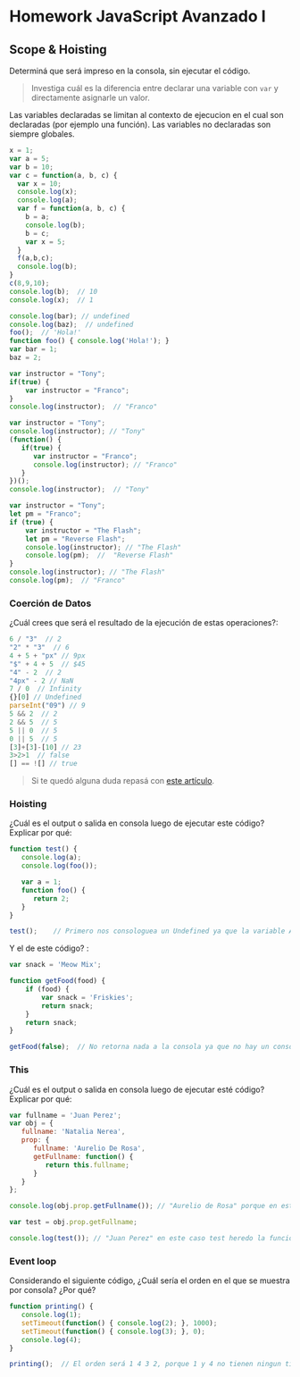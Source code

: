 
# Homework JavaScript Avanzado I

## Scope & Hoisting

Determiná que será impreso en la consola, sin ejecutar el código.

> Investiga cuál es la diferencia entre declarar una variable con `var` y directamente asignarle un valor.

Las variables declaradas se limitan al contexto de ejecucion en el cual son declaradas (por ejemplo una función). Las variables no declaradas son siempre globales.

```javascript
x = 1;
var a = 5;
var b = 10;
var c = function(a, b, c) {
  var x = 10;
  console.log(x);
  console.log(a);
  var f = function(a, b, c) {
    b = a;
    console.log(b);
    b = c;
    var x = 5;
  }
  f(a,b,c);
  console.log(b);
}
c(8,9,10);
console.log(b);  // 10
console.log(x);  // 1
```

```javascript
console.log(bar); // undefined
console.log(baz);  // undefined
foo();  // 'Hola!'
function foo() { console.log('Hola!'); }
var bar = 1;
baz = 2;
```

```javascript
var instructor = "Tony";
if(true) {
    var instructor = "Franco";
}
console.log(instructor);  // "Franco"
```

```javascript
var instructor = "Tony";
console.log(instructor); // "Tony"
(function() {
   if(true) {
      var instructor = "Franco";
      console.log(instructor); // "Franco"
   }
})();
console.log(instructor);  // "Tony"
```

```javascript
var instructor = "Tony";
let pm = "Franco";
if (true) {
    var instructor = "The Flash";
    let pm = "Reverse Flash";
    console.log(instructor); // "The Flash"
    console.log(pm);  //  "Reverse Flash"
}
console.log(instructor); // "The Flash"
console.log(pm);  // "Franco"
```
### Coerción de Datos

¿Cuál crees que será el resultado de la ejecución de estas operaciones?:

```javascript
6 / "3"  // 2
"2" * "3"  // 6
4 + 5 + "px" // 9px
"$" + 4 + 5  // $45
"4" - 2  // 2
"4px" - 2 // NaN
7 / 0  // Infinity
{}[0] // Undefined
parseInt("09") // 9
5 && 2  // 2
2 && 5  // 5
5 || 0  // 5
0 || 5  // 5
[3]+[3]-[10] // 23
3>2>1  // false
[] == ![] // true
```

> Si te quedó alguna duda repasá con [este artículo](http://javascript.info/tutorial/object-conversion).


### Hoisting

¿Cuál es el output o salida en consola luego de ejecutar este código? Explicar por qué:

```javascript
function test() {
   console.log(a);
   console.log(foo());

   var a = 1;
   function foo() {
      return 2;
   }
}

test();    // Primero nos consologuea un Undefined ya que la variable A esta definida más abajo y no la puede encontrar (si estuviese definida más abajo pero por fuera, si la encontraría). Despues nos consologuea un 2 ya que la funcion no importa si esta definida antes o despues, ya estaba cargada.
```

Y el de este código? :

```javascript
var snack = 'Meow Mix';

function getFood(food) {
    if (food) {
        var snack = 'Friskies';
        return snack;
    }
    return snack;
}

getFood(false);  // No retorna nada a la consola ya que no hay un console.log. Además es Undefined
```


### This

¿Cuál es el output o salida en consola luego de ejecutar esté código? Explicar por qué:

```javascript
var fullname = 'Juan Perez';
var obj = {
   fullname: 'Natalia Nerea',
   prop: {
      fullname: 'Aurelio De Rosa',
      getFullname: function() {
         return this.fullname;
      }
   }
};

console.log(obj.prop.getFullname()); // "Aurelio de Rosa" porque en este caso This hace referencia al nombre que esta dentro del bloque donde se declaro la funcion.

var test = obj.prop.getFullname;

console.log(test()); // "Juan Perez" en este caso test heredo la funcion y hace referencia al fullname del bloque que esta por fuera
```

### Event loop

Considerando el siguiente código, ¿Cuál sería el orden en el que se muestra por consola? ¿Por qué?

```javascript
function printing() {
   console.log(1);
   setTimeout(function() { console.log(2); }, 1000);
   setTimeout(function() { console.log(3); }, 0);
   console.log(4);
}

printing();  // El orden será 1 4 3 2, porque 1 y 4 no tienen ningun tiempo. Luego 3 tiene tiempo de 0 segundos, pero tiempo en fin. Y por ultimo 2 tiene 1 segundo de tiempo.
```
